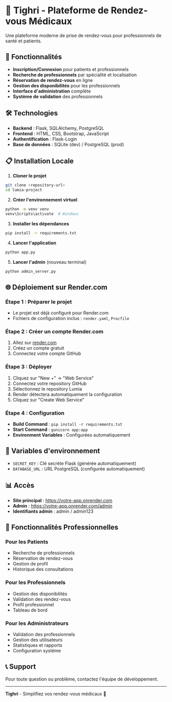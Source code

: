 # 🌟 Tighri - Plateforme de Rendez-vous Médicaux

Une plateforme moderne de prise de rendez-vous pour professionnels de santé et patients.

## 🚀 Fonctionnalités

- **Inscription/Connexion** pour patients et professionnels
- **Recherche de professionnels** par spécialité et localisation
- **Réservation de rendez-vous** en ligne
- **Gestion des disponibilités** pour les professionnels
- **Interface d'administration** complète
- **Système de validation** des professionnels

## 🛠️ Technologies

- **Backend** : Flask, SQLAlchemy, PostgreSQL
- **Frontend** : HTML, CSS, Bootstrap, JavaScript
- **Authentification** : Flask-Login
- **Base de données** : SQLite (dev) / PostgreSQL (prod)

## 📋 Installation Locale

1. **Cloner le projet**
```bash
git clone <repository-url>
cd lumia-project
```

2. **Créer l'environnement virtuel**
```bash
python -m venv venv
venv\Scripts\activate  # Windows
```

3. **Installer les dépendances**
```bash
pip install -r requirements.txt
```

4. **Lancer l'application**
```bash
python app.py
```

5. **Lancer l'admin** (nouveau terminal)
```bash
python admin_server.py
```

## 🌐 Déploiement sur Render.com

### Étape 1 : Préparer le projet
- Le projet est déjà configuré pour Render.com
- Fichiers de configuration inclus : `render.yaml`, `Procfile`

### Étape 2 : Créer un compte Render.com
1. Allez sur [render.com](https://render.com)
2. Créez un compte gratuit
3. Connectez votre compte GitHub

### Étape 3 : Déployer
1. Cliquez sur "New +" → "Web Service"
2. Connectez votre repository GitHub
3. Sélectionnez le repository Lumia
4. Render détectera automatiquement la configuration
5. Cliquez sur "Create Web Service"

### Étape 4 : Configuration
- **Build Command** : `pip install -r requirements.txt`
- **Start Command** : `gunicorn app:app`
- **Environment Variables** : Configurées automatiquement

## 🔧 Variables d'environnement

- `SECRET_KEY` : Clé secrète Flask (générée automatiquement)
- `DATABASE_URL` : URL PostgreSQL (configurée automatiquement)

## 📊 Accès

- **Site principal** : https://votre-app.onrender.com
- **Admin** : https://votre-app.onrender.com/admin
- **Identifiants admin** : admin / admin123

## 🎯 Fonctionnalités Professionnelles

### Pour les Patients
- Recherche de professionnels
- Réservation de rendez-vous
- Gestion de profil
- Historique des consultations

### Pour les Professionnels
- Gestion des disponibilités
- Validation des rendez-vous
- Profil professionnel
- Tableau de bord

### Pour les Administrateurs
- Validation des professionnels
- Gestion des utilisateurs
- Statistiques et rapports
- Configuration système

## 📞 Support

Pour toute question ou problème, contactez l'équipe de développement.

---

**Tighri** - Simplifiez vos rendez-vous médicaux 🏥 